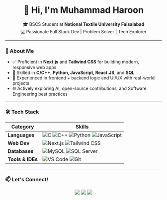 <h1 align="center">👋 Hi, I'm Muhammad Haroon</h1>
<p align="center">
  🎓 BSCS Student at <strong>National Textile University Faisalabad</strong> <br/>
  💻 Passionate Full Stack Dev | Problem Solver | Tech Explorer
</p>

---

### 🚀 About Me
- ✅ Proficient in **Next.js** and **Tailwind CSS** for building modern, responsive web apps  
- 🔧 Skilled in **C/C++, Python, JavaScript, React.JS**, and **SQL**
- 🧩 Experienced in frontend + backend logic and UI/UX with real-world projects
- 🌐 Actively exploring AI, open-source contributions, and Software Engineering best practices

---

### 🛠️ Tech Stack

| Category        | Skills                                                                 |
|----------------|------------------------------------------------------------------------|
| **Languages**       | ![C](https://img.shields.io/badge/-C-blue?style=flat) ![C++](https://img.shields.io/badge/-C++-00599C?style=flat) ![Python](https://img.shields.io/badge/-Python-3776AB?style=flat&logo=python) ![JavaScript](https://img.shields.io/badge/-JavaScript-F7DF1E?style=flat&logo=javascript) |
| **Web Dev**         | ![Next.js](https://img.shields.io/badge/-Next.js-000?style=flat&logo=nextdotjs) ![Tailwind CSS](https://img.shields.io/badge/-Tailwind%20CSS-38B2AC?style=flat&logo=tailwindcss) |
| **Databases**       | ![MySQL](https://img.shields.io/badge/-MySQL-4479A1?style=flat&logo=mysql&logoColor=white) ![SQL Server](https://img.shields.io/badge/-SQL%20Server-CC2927?style=flat&logo=microsoftsqlserver&logoColor=white) |
| **Tools & IDEs**    | ![VS Code](https://img.shields.io/badge/-VS%20Code-007ACC?style=flat&logo=visualstudiocode) ![Git](https://img.shields.io/badge/-Git-F05032?style=flat&logo=git) |

---


### 📫 Let's Connect!

<p align="center">
  <a href="https://www.linkedin.com/in/haroon199/" target="_blank"><img src="https://img.shields.io/badge/LinkedIn-blue?style=flat&logo=linkedin" /></a>
  <a href="mailto:harooniftikhar699@gmail.com"><img src="https://img.shields.io/badge/Email-D14836?style=flat&logo=gmail&logoColor=white"/></a>
  <a href="https://your-portfolio.com" target="_blank"><img src="https://img.shields.io/badge/Portfolio-000?style=flat&logo=vercel&logoColor=white"/></a>
</p>
